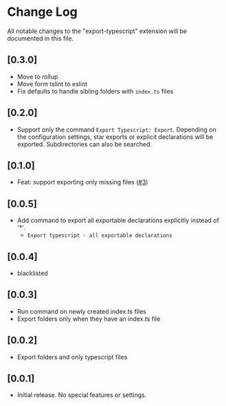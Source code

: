 # Change Log

All notable changes to the "export-typescript" extension will be documented in this file.

## [0.3.0]

- Move to rollup
- Move form tslint to eslint
- Fix defaults to handle sibling folders with `index.ts` files

## [0.2.0]

- Support only the command `Export Typescript: Export`. Depending on the configuration settings, star exports or explicit declarations will be exported. Subdirectories can also be searched.

## [0.1.0]

- Feat: support exporting only missing files ([#3](https://github.com/mscolnick/export-typescript/pull/3))

## [0.0.5]

- Add command to export all exportable declarations explicitly instead of '\*'.
  - `Export typescript - all exportable declarations`

## [0.0.4]

- blacklisted

## [0.0.3]

- Run command on newly created index.ts files
- Export folders only when they have an index.ts file

## [0.0.2]

- Export folders and only typescript files

## [0.0.1]

- Initial release. No special features or settings.
